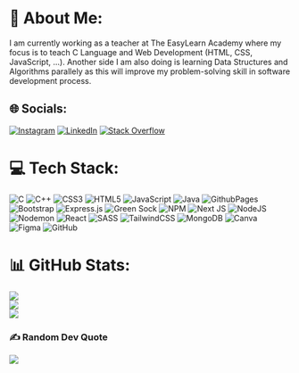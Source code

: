 # 💫 About Me:

I am currently working as a teacher at The EasyLearn Academy where my focus is to teach C Language and Web Development (HTML, CSS, JavaScript, ...). Another side I am also doing is learning Data Structures and Algorithms parallely as this will improve my problem-solving skill in software development process.

## 🌐 Socials:

[![Instagram](https://img.shields.io/badge/Instagram-%23E4405F.svg?logo=Instagram&logoColor=white)](https://instagram.com/hadinayani) 
[![LinkedIn](https://img.shields.io/badge/LinkedIn-%230077B5.svg?logo=linkedin&logoColor=white)](https://www.linkedin.com/in/mahmadhadi-nayani-474a77274/) 
[![Stack Overflow](https://img.shields.io/badge/-Stackoverflow-FE7A16?logo=stack-overflow&logoColor=white)](https://stackoverflow.com/users/MahmadHadiNayani)

# 💻 Tech Stack:

![C](https://img.shields.io/badge/c-%2300599C.svg?style=flat&logo=c&logoColor=white) ![C++](https://img.shields.io/badge/c++-%2300599C.svg?style=flat&logo=c%2B%2B&logoColor=white) ![CSS3](https://img.shields.io/badge/css3-%231572B6.svg?style=flat&logo=css3&logoColor=white) ![HTML5](https://img.shields.io/badge/html5-%23E34F26.svg?style=flat&logo=html5&logoColor=white) ![JavaScript](https://img.shields.io/badge/javascript-%23323330.svg?style=flat&logo=javascript&logoColor=%23F7DF1E) ![Java](https://img.shields.io/badge/java-%23ED8B00.svg?style=flat&logo=openjdk&logoColor=white) ![GithubPages](https://img.shields.io/badge/github%20pages-121013?style=flat&logo=github&logoColor=white) ![Bootstrap](https://img.shields.io/badge/bootstrap-%238511FA.svg?style=flat&logo=bootstrap&logoColor=white) ![Express.js](https://img.shields.io/badge/express.js-%23404d59.svg?style=flat&logo=express&logoColor=%2361DAFB) ![Green Sock](https://img.shields.io/badge/green%20sock-88CE02?style=flat&logo=greensock&logoColor=white) ![NPM](https://img.shields.io/badge/NPM-%23CB3837.svg?style=flat&logo=npm&logoColor=white) ![Next JS](https://img.shields.io/badge/Next-black?style=flat&logo=next.js&logoColor=white) ![NodeJS](https://img.shields.io/badge/node.js-6DA55F?style=flat&logo=node.js&logoColor=white) ![Nodemon](https://img.shields.io/badge/NODEMON-%23323330.svg?style=flat&logo=nodemon&logoColor=%BBDEAD) ![React](https://img.shields.io/badge/react-%2320232a.svg?style=flat&logo=react&logoColor=%2361DAFB) ![SASS](https://img.shields.io/badge/SASS-hotpink.svg?style=flat&logo=SASS&logoColor=white) ![TailwindCSS](https://img.shields.io/badge/tailwindcss-%2338B2AC.svg?style=flat&logo=tailwind-css&logoColor=white) ![MongoDB](https://img.shields.io/badge/MongoDB-%234ea94b.svg?style=flat&logo=mongodb&logoColor=white) ![Canva](https://img.shields.io/badge/Canva-%2300C4CC.svg?style=flat&logo=Canva&logoColor=white) ![Figma](https://img.shields.io/badge/figma-%23F24E1E.svg?style=flat&logo=figma&logoColor=white) ![GitHub](https://img.shields.io/badge/github-%23121011.svg?style=flat&logo=github&logoColor=white)

# 📊 GitHub Stats:

![](https://github-readme-stats.vercel.app/api?username=MahmadHadi&theme=dracula&hide_border=false&include_all_commits=false&count_private=false)<br/>
![](https://github-readme-streak-stats.herokuapp.com/?user=MahmadHadi&theme=dracula&hide_border=false)<br/>
![](https://github-readme-stats.vercel.app/api/top-langs/?username=MahmadHadi&theme=dracula&hide_border=false&include_all_commits=false&count_private=false&layout=compact)

### ✍️ Random Dev Quote

![](https://quotes-github-readme.vercel.app/api?type=horizontal&theme=tokyonight)
<!-- 
### 🔝 Top Contributed Repo

![](https://github-contributor-stats.vercel.app/api?username=MahmadHadi&limit=5&theme=dracula&combine_all_yearly_contributions=true)

---

[![](https://visitcount.itsvg.in/api?id=MahmadHadi&icon=2&color=12)](https://visitcount.itsvg.in)

Proudly created with GPRM ( https://gprm.itsvg.in ) -->
